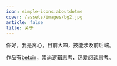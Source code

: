 ```yaml
---
icon: simple-icons:aboutdotme
cover: /assets/images/bg2.jpg
article: false
title: 关于
---
```


你好，我是离心，目前大四，技能涉及前后端。

作品有[betxin](https://betxin.one)，崇尚逻辑思考，热爱阅读思考。